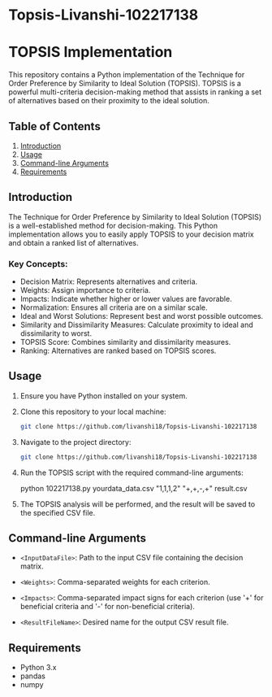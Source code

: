 # Topsis-Livanshi-102217138
# TOPSIS Implementation

This repository contains a Python implementation of the Technique for Order Preference by Similarity to Ideal Solution (TOPSIS). TOPSIS is a powerful multi-criteria decision-making method that assists in ranking a set of alternatives based on their proximity to the ideal solution.

## Table of Contents

1. [Introduction](#introduction)
2. [Usage](#usage)
3. [Command-line Arguments](#command-line-arguments)
6. [Requirements](#requirements)

## Introduction

The Technique for Order Preference by Similarity to Ideal Solution (TOPSIS) is a well-established method for decision-making. This Python implementation allows you to easily apply TOPSIS to your decision matrix and obtain a ranked list of alternatives.

### Key Concepts:

- Decision Matrix: Represents alternatives and criteria.
- Weights: Assign importance to criteria.
- Impacts: Indicate whether higher or lower values are favorable.
- Normalization: Ensures all criteria are on a similar scale.
- Ideal and Worst Solutions: Represent best and worst possible outcomes.
- Similarity and Dissimilarity Measures: Calculate proximity to ideal and dissimilarity to worst.
- TOPSIS Score: Combines similarity and dissimilarity measures.
- Ranking: Alternatives are ranked based on TOPSIS scores.

## Usage

1. Ensure you have Python installed on your system.

2. Clone this repository to your local machine:

   ```bash
   git clone https://github.com/livanshi18/Topsis-Livanshi-102217138

3. Navigate to the project directory:

      ```bash
   git clone https://github.com/livanshi18/Topsis-Livanshi-102217138

   
4. Run the TOPSIS script with the required command-line arguments:

   
      python 102217138.py yourdata_data.csv "1,1,1,2" "+,+,-,+" result.csv



5. The TOPSIS analysis will be performed, and the result will be saved to the specified CSV file.

## Command-line Arguments

- `<InputDataFile>`: Path to the input CSV file containing the decision matrix.

- `<Weights>`: Comma-separated weights for each criterion.

- `<Impacts>`: Comma-separated impact signs for each criterion (use '+' for beneficial criteria and '-' for non-beneficial criteria).

- `<ResultFileName>`: Desired name for the output CSV result file.



## Requirements

- Python 3.x
- pandas
- numpy











   
